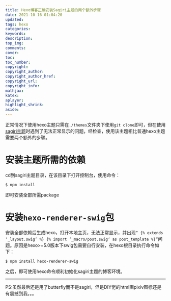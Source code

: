 ```yaml
---
title: Hexo博客正确安装Sagiri主题的两个额外步骤
date: 2021-10-16 01:04:20
updated:
tags: hexo
categories: 
keywords:
description:
top_img:
comments:
cover:
toc:
toc_number:
copyright:
copyright_author:
copyright_author_href:
copyright_url:
copyright_info:
mathjax:
katex:
aplayer:
highlight_shrink:
aside:
---
```

正常情况下使用hexo主题只需在`./themes`文件夹下使用`git clone`即可，但在使用[sagiri主题](https://github.com/DIYgod/hexo-theme-sagiri)时遇到了无法正常显示的问题，经检查，使用该主题相比普通hexo主题需要两个额外的步骤。

# 安装主题所需的依赖

cd到sagiri主题目录，在该目录下打开控制台，使用命令：

```
$ npm install
```

即可安装全部所需package



# 安装`hexo-renderer-swig`包

安装全部依赖后生成hexo，打开本地主页，无法正常显示，并出现`“ {% extends ‘_layout.swig‘ %} {% import ‘_macro/post.swig‘ as post_template %}“`问题。原因是hexo>=5.0版本下swig包需要自行安装，在hexo根目录执行命令如下：

```
$ npm install hexo-renderer-swig
```

之后，即可使用hexo命令顺利初始化sagiri主题的博客环境。

------

PS:虽然最后还是用了butterfly而不是sagiri，但是DIY佬的html画pixiv图标还是有震撼到我。。。
